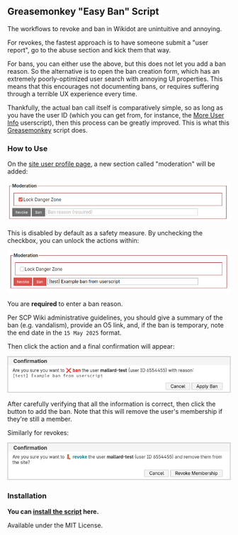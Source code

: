 ## Greasemonkey "Easy Ban" Script

The workflows to revoke and ban in Wikidot are unintuitive and annoying.

For revokes, the fastest approach is to have someone submit a "user report", go to the abuse section and kick them that way.

For bans, you can either use the above, but this does not let you add a ban reason. So the alternative is to open the ban creation form, which has an extremely poorly-optimized user search with annoying UI properties. This means that this encourages not documenting bans, or requires suffering through a terrible UX experience every time.

Thankfully, the actual ban call itself is comparatively simple, so as long as you have the user ID (which you can get from, for instance, the [More User Info](https://github.com/scpwiki/user-info-script) userscript), then this process can be greatly improved. This is what this [Greasemonkey](https://www.greasespot.net) script does.

### How to Use

On the [site user profile page](https://scp-wiki.wikidot.com/system:user/mallard-test), a new section called "moderation" will be added:

![screenshot of disabled moderation section](screenshot-moderation-disabled.png)

This is disabled by default as a safety measure. By unchecking the checkbox, you can unlock the actions within:

![screenshot of moderation section](screenshot-moderation.png)

You are **required** to enter a ban reason.

Per SCP Wiki administrative guidelines, you should give a summary of the ban (e.g. vandalism), provide an O5 link, and, if the ban is temporary, note the end date in the `15 May 2025` format.

Then click the action and a final confirmation will appear:

![screenshot of confirmation](screenshot-ban-confirmation.png)

After carefully verifying that all the information is correct, then click the button to add the ban. Note that this will remove the user's membership if they're still a member.

Similarly for revokes:

![screenshot of confirmation](screenshot-revoke-confirmation.png)

### Installation

**You can [install the script](https://github.com/scpwiki/easy-ban-script/raw/main/easy-ban.user.js) here.**

Available under the MIT License.
